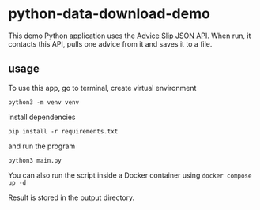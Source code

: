 # python-data-download-demo

This demo Python application uses the [Advice Slip JSON API](https://api.adviceslip.com/). When run, it contacts this API, pulls one advice from it and saves it to a file.

## usage
To use this app, go to terminal, create virtual environment
```
python3 -m venv venv
```
install dependencies
```
pip install -r requirements.txt
```
and run the program
```
python3 main.py
```
You can also run the script inside a Docker container using `docker compose up -d`

Result is stored in the output directory.